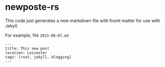 # newposte-rs

This code just generates a new markdown file with fromt matter for use with Jekyll.

For example, file `2023-08-07.md`

```
---
title: This new post
location: Leicester
tags: [rust, jekyll, blogging]
---
```
